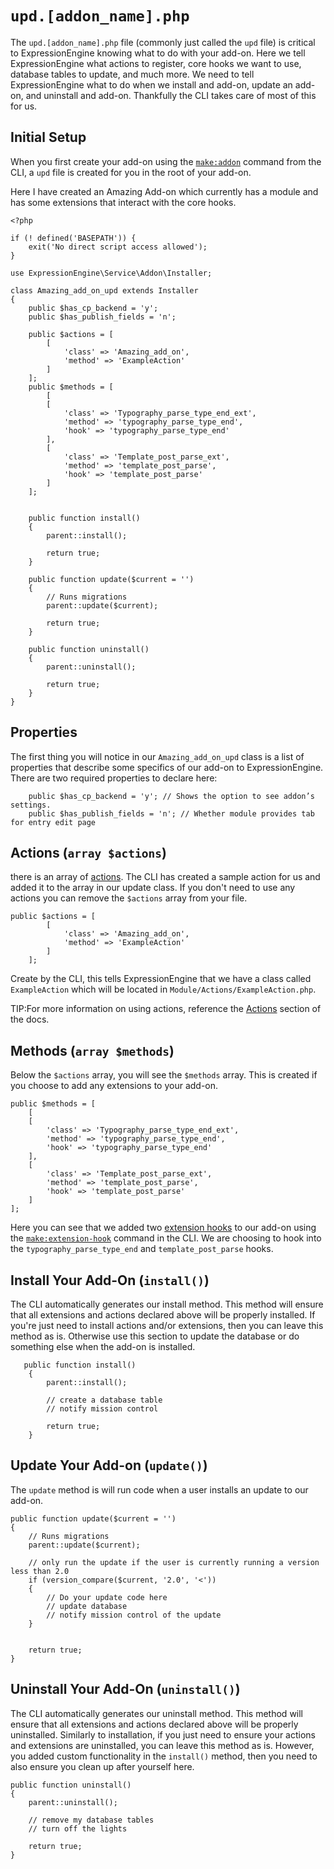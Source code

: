 <!--
    This source file is part of the open source project
    ExpressionEngine User Guide (https://github.com/ExpressionEngine/ExpressionEngine-User-Guide)

    @link      https://expressionengine.com/
    @copyright Copyright (c) 2003-2020, Packet Tide, LLC (https://packettide.com)
    @license   https://expressionengine.com/license Licensed under Apache License, Version 2.0
-->

# `upd.[addon_name].php`

The `upd.[addon_name].php` file (commonly just called the `upd` file) is critical to ExpressionEngine knowing what to do with your add-on. Here we tell ExpressionEngine what actions to register, core hooks we want to use, database tables to update, and much more. We need to tell ExpressionEngine what to do when we install and add-on, update an add-on, and uninstall and add-on. Thankfully the CLI takes care of most of this for us. 

## Initial Setup

When you first create your add-on using the [`make:addon`](/cli/built-in-commands/make-addon.md) command from the CLI, a `upd` file is created for you in the root of your add-on.

Here I have created an Amazing Add-on which currently has a module and has some extensions that interact with the core hooks.

```
<?php

if (! defined('BASEPATH')) {
    exit('No direct script access allowed');
}

use ExpressionEngine\Service\Addon\Installer;

class Amazing_add_on_upd extends Installer
{
    public $has_cp_backend = 'y';
    public $has_publish_fields = 'n';

    public $actions = [
        [
            'class' => 'Amazing_add_on',
            'method' => 'ExampleAction'
        ]
    ];
    public $methods = [
        [
        [
            'class' => 'Typography_parse_type_end_ext',
            'method' => 'typography_parse_type_end',
            'hook' => 'typography_parse_type_end'
        ],
        [
            'class' => 'Template_post_parse_ext',
            'method' => 'template_post_parse',
            'hook' => 'template_post_parse'
        ]
    ];


    public function install()
    {
        parent::install();

        return true;
    }

    public function update($current = '')
    {
        // Runs migrations
        parent::update($current);

        return true;
    }

    public function uninstall()
    {
        parent::uninstall();

        return true;
    }
}
```

## Properties
The first thing you will notice in our `Amazing_add_on_upd` class is a list of properties that describe some specifics of our add-on to ExpressionEngine. There are two required properties to declare here:

```
    public $has_cp_backend = 'y'; // Shows the option to see addon’s settings.
    public $has_publish_fields = 'n'; // Whether module provides tab for entry edit page
```

## Actions (`array $actions`)
 there is an array of [actions](development/actions.md). The CLI has created a sample action for us and added it to the array in our update class. If you don't need to use any actions you can remove the `$actions` array from your file.

```
public $actions = [
        [
            'class' => 'Amazing_add_on',
            'method' => 'ExampleAction'
        ]
    ];
```

Create by the CLI, this tells ExpressionEngine that we have a class called `ExampleAction` which will be located in `Module/Actions/ExampleAction.php`. 

TIP:For more information on using actions, reference the [Actions](development/actions.md) section of the docs.

## Methods (`array $methods`)
Below the `$actions` array, you will see the `$methods` array. This is created if you choose to add any extensions to your add-on.

    public $methods = [
        [
        [
            'class' => 'Typography_parse_type_end_ext',
            'method' => 'typography_parse_type_end',
            'hook' => 'typography_parse_type_end'
        ],
        [
            'class' => 'Template_post_parse_ext',
            'method' => 'template_post_parse',
            'hook' => 'template_post_parse'
        ]
    ];

Here you can see that we added two [extension hooks](/development/extensions.md) to our add-on using the [`make:extension-hook`](cli/built-in-commands/make-extension-hook.md) command in the CLI. We are choosing to hook into the `typography_parse_type_end` and `template_post_parse` hooks. 

## Install Your Add-On (`install()`)
The CLI automatically generates our install method. This method will ensure that all extensions and actions declared above will be properly installed. If you're just need to install actions and/or extensions, then you can leave this method as is. Otherwise use this section to update the database or do something else when the add-on is installed.

```
   public function install()
    {
        parent::install();

        // create a database table
        // notify mission control

        return true;
    }
```

## Update Your Add-on (`update()`)
The `update` method is will run code when a user installs an update to our add-on. 

    public function update($current = '')
    {
        // Runs migrations
        parent::update($current);

        // only run the update if the user is currently running a version less than 2.0
        if (version_compare($current, '2.0', '<'))
        {
            // Do your update code here
            // update database
            // notify mission control of the update
        }
        

        return true;
    }

## Uninstall Your Add-On (`uninstall()`)
The CLI automatically generates our uninstall method. This method will ensure that all extensions and actions declared above will be properly uninstalled. Similarly to installation, if you just need to ensure your actions and extensions are uninstalled, you can leave this method as is. However, you added custom functionality in the `install()` method, then you need to also ensure you clean up after yourself here.

    public function uninstall()
    {
        parent::uninstall();

        // remove my database tables
        // turn off the lights

        return true;
    }